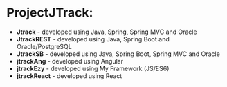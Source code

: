# ProjectJTrack:
* **Jtrack** - developed using Java, Spring, Spring MVC and Oracle
* **JtrackREST** - developed using Java, Spring Boot and Oracle/PostgreSQL
* **JtrackSB** - developed using Java, Spring Boot, Spring MVC and Oracle
* **jtrackAng** - developed using Angular
* **jtrackEzy** - developed using My Framework (JS/ES6)
* **jtrackReact** - developed using React
